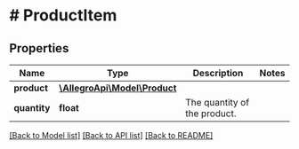 # # ProductItem

## Properties

Name | Type | Description | Notes
------------ | ------------- | ------------- | -------------
**product** | [**\AllegroApi\Model\Product**](Product.md) |  |
**quantity** | **float** | The quantity of the product. |

[[Back to Model list]](../../README.md#models) [[Back to API list]](../../README.md#endpoints) [[Back to README]](../../README.md)
